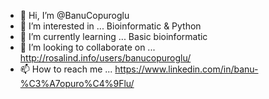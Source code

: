 - 👋 Hi, I’m @BanuCopuroglu
- 👀 I’m interested in ... Bioinformatic & Python
- 🌱 I’m currently learning ... Basic bioinformatic 
- 💞️ I’m looking to collaborate on ... http://rosalind.info/users/banucopuroglu/
- 📫 How to reach me ... https://www.linkedin.com/in/banu-%C3%A7opuro%C4%9Flu/

<!---
BanuCopuroglu/BanuCopuroglu is a ✨ special ✨ repository because its `README.md` (this file) appears on your GitHub profile.
You can click the Preview link to take a look at your changes.
--->
